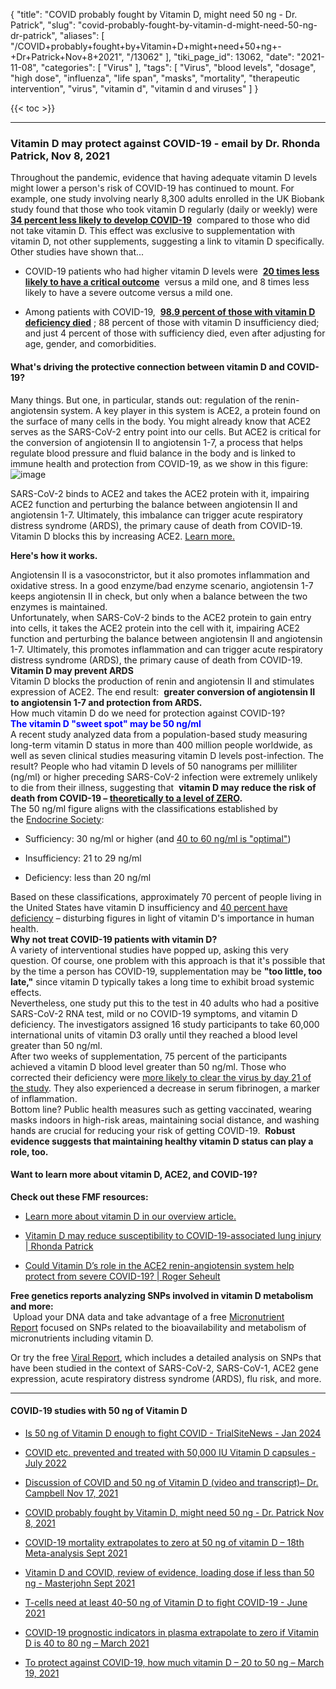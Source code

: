 {
    "title": "COVID probably fought by Vitamin D, might need 50 ng - Dr. Patrick",
    "slug": "covid-probably-fought-by-vitamin-d-might-need-50-ng-dr-patrick",
    "aliases": [
        "/COVID+probably+fought+by+Vitamin+D+might+need+50+ng+-+Dr+Patrick+Nov+8+2021",
        "/13062"
    ],
    "tiki_page_id": 13062,
    "date": "2021-11-08",
    "categories": [
        "Virus"
    ],
    "tags": [
        "Virus",
        "blood levels",
        "dosage",
        "high dose",
        "influenza",
        "life span",
        "masks",
        "mortality",
        "therapeutic intervention",
        "virus",
        "vitamin d",
        "vitamin d and viruses"
    ]
}


{{< toc >}}

---

### Vitamin D may protect against COVID-19 - email by Dr. Rhonda Patrick, Nov 8, 2021

Throughout the pandemic, evidence that having adequate vitamin D levels might lower a person's risk of COVID-19 has continued to mount. For example, one study involving nearly 8,300 adults enrolled in the UK Biobank study found that those who took vitamin D regularly (daily or weekly) were  **[34 percent less likely to develop COVID-19](https://r.sib.foundmyfitness.com/mk/cl/f/LURLBcr9q50mw1aC-TSinqeuPsksa1G3M9Ml_SkY_PxRe1B7tEmqGrayd_JJ9tUQ4k4AVnJ2dVZbtfjZe3tr1G9C29gG_C8OtRhNx2CATqG7NQjLFENXXVgflz7YZvbOL-Po83aWhno9TB5KNAtV6pIScf1ZxdjQl0ME3zXVLyJwGERubFXH7LRkILHa5nTu-1J_I5QmrKe3-Kuh6uSP497iYCM-ur1dCEHp1KlRZLRdgKW2bSGhhFkUoeQN)**  compared to those who did not take vitamin D. This effect was exclusive to supplementation with vitamin D, not other supplements, suggesting a link to vitamin D specifically. Other studies have shown that... 

* COVID-19 patients who had higher vitamin D levels were  **[20 times less likely to have a critical outcome](https://r.sib.foundmyfitness.com/mk/cl/f/D6DjxnWGso6OgAyvtIaAckQYjbMpYi0JcHQopm4YTUUGglmqe97DEEJzJ-CYIfDZN49NqSmP5iBAuWhDIf4ghh31T5GtXWppYpxQNxUzDVY7sJmcNWn8-ml2CG1KZuQrFNGp_GkMf5uxjyXtm4oxh2ddiNLwYvoIkiABFtFZOt9At7gwmkiWzB1icqqP9Oo8rOlcizqpf396KCoGuOgxScvCKA41k3N27EgTO7LaHVgs_2wdLUUZXq7x_PCKysggiaJcjQwUaMLhbuh9ny4GLSdFPYadHNxNBAI6Lf0qfQ)**  versus a mild one, and 8 times less likely to have a severe outcome versus a mild one.

* Among patients with COVID-19,  **[98.9 percent of those with vitamin D deficiency died](https://r.sib.foundmyfitness.com/mk/cl/f/183SeG-G7zq7WrTbPgkh6nWQ5TixsluQd4SoAL8l2EbH8EhBVgSRcGaT-2sLFqUTYR6vA9BR4Bb_8P7TeiCn_hMmbLTFpD0CBGgsN-_vxhgS9C_1ENtsDbJDhJ_pdi-vwoBGywR22bzHxsQdj9wFaSDRRrTPNLsU4R3NKEo-P8hC4OlMGSc3XpohhUcLZmhBfm3514XtbjA-t6787MTpYxuT6LBRzXgF-_FaXADgTXF348Op9tMYG-9tgrTpscRIt90E77SwJFun8oWWTb-XaG53vSkXNA2q774GPwPp_D7u84xXTO2u7x3ly8u9u3TNf0RbwQEx1u28ohKh9A1WBY86E2k9XmF5Vvjeo8Y)** ; 88 percent of those with vitamin D insufficiency died; and just 4 percent of those with sufficiency died, even after adjusting for age, gender, and comorbidities.

#### What's driving the protective connection between vitamin D and COVID-19?

Many things. But one, in particular, stands out: regulation of the renin-angiotensin system. A key player in this system is ACE2, a protein found on the surface of many cells in the body. You might already know that ACE2 serves as the SARS-CoV-2 entry point into our cells. But ACE2 is critical for the conversion of angiotensin II to angiotensin 1-7, a process that helps regulate blood pressure and fluid balance in the body and is linked to immune health and protection from COVID-19, as we show in this figure:<img src="https://ci3.googleusercontent.com/proxy/LQgX7ikikF_H9swDxex5bdqsvviuNhkq7neoLYcoqXpYUK9ACF2zDt1Xwz1J2DYm8D5-_GZPkDknxs-o7FDL0uWww1011c2adLAYi2Jk7vdk6wLMsICjSABc6pd9tl8raz3HwkCt=s0-d-e1-ft#https://img.mailinblue.com/2371782/images/rnb/original/617326ef3d82f7419d753784.png" alt="image">

SARS-CoV-2 binds to ACE2 and takes the ACE2 protein with it, impairing ACE2 function and perturbing the balance between angiotensin II and angiotensin 1-7. Ultimately, this imbalance can trigger acute respiratory distress syndrome (ARDS), the primary cause of death from COVID-19. Vitamin D blocks this by increasing ACE2. [Learn more.](https://r.sib.foundmyfitness.com/mk/cl/f/WQxP0jPkegNLft48VOi9eiUObTxGftpXeir_bjEXiQ9nOXaKxwMQFGgirZyCGh74OETf_mnf1vs3EgqGDjjm1gpPnrQ-p38pRRUximXneidl_mVZyMJvFvAP0LwaWQ95FQRirVd0RXI_wPozuhkc6D5-IiA-NX2OwHaudwh95gQijYf9ICDJ_MVNcytotKqdgocUf3_beoLU89vTEJPfR5pOwwCyVbLKLg)

 **Here's how it works.**  

Angiotensin II is a vasoconstrictor, but it also promotes inflammation and oxidative stress. In a good enzyme/bad enzyme scenario, angiotensin 1-7 keeps angiotensin II in check, but only when a balance between the two enzymes is maintained.   
Unfortunately, when SARS-CoV-2 binds to the ACE2 protein to gain entry into cells, it takes the ACE2 protein into the cell with it, impairing ACE2 function and perturbing the balance between angiotensin II and angiotensin 1-7. Ultimately, this promotes inflammation and can trigger acute respiratory distress syndrome (ARDS), the primary cause of death from COVID-19.   
 **Vitamin D may prevent ARDS**    
Vitamin D blocks the production of renin and angiotensin II and stimulates expression of ACE2. The end result:  **greater conversion of angiotensin II to angiotensin 1-7 and protection from ARDS.**    
How much vitamin D do we need for protection against COVID-19?   
 **<span style="color:#00F;">The vitamin D "sweet spot" may be 50 ng/ml</span>**    
A recent study analyzed data from a population-based study measuring long-term vitamin D status in more than 400 million people worldwide, as well as seven clinical studies measuring vitamin D levels post-infection. The result? People who had vitamin D levels of 50 nanograms per milliliter (ng/ml) or higher preceding SARS-CoV-2 infection were extremely unlikely to die from their illness, suggesting that  **vitamin D may reduce the risk of death from COVID-19 – [theoretically to a level of ZERO](https://r.sib.foundmyfitness.com/mk/cl/f/WtVYFUjqlldVZa241slS4m0EC69fxoACZyZ8TQrNi19FnETAovzf2WtXqrUwPpKzAETHkmstKtmw0TLwhaRvEfqCWJS5qiolJGRdlebI8rjYIN35AzW_Uhnx4ecwXgiFA70jYk6tz1WcH9JBTTeHIeGh4T4S0YVh2R4LkET7Av82XlqHUgE85IEuwkc48OsyE6BpJt-UtgdgHevZ0yEnvZsDUlgf8-34Cpw).**    
The 50 ng/ml figure aligns with the classifications established by the [Endocrine Society](https://r.sib.foundmyfitness.com/mk/cl/f/PMlNl0siH_ALHGrgtZNhPkqe6aU6rUkQNSrtQ5whqBSutcYPoWDgi0CMuhiwJJWoQaq2Kwb8QbRvNPoGn30I92L0G4syTLC6FtSPIGJuWTPouIu3LdLzTLfp4DOvjuYgN-iryV0iaVpy0h5aoeliu0Byba9tFAobffyCA8kNtXGftwCfE-lJoJZos-SDarAINsuOs76jwFOD5gIFvmtErmuRp1p0ZXt4Fu0AOghOq1CY2wF6oSiraYXf53qO2U5eyYmhy-JU59is4tbyc1HQBnu9XHh3XA): 

* Sufficiency: 30 ng/ml or higher (and [40 to 60 ng/ml is "optimal"](https://r.sib.foundmyfitness.com/mk/cl/f/7qiLlQeubCOmzlXZ_aMfQFD3rE9D65DcebidTxoqa2_a5w5FyW2Q9BTT5fx99vz-FrQZzySJZJmiB1wbqJywod3zaBXKCFlprHHEKFvWfGf3tuZx7piWEogK-H5Ljs9AkI_NXD0DqCS1iHzRnjhaINId-IxBiIuhsxb1motE2hOYnhz9y73oGJ52QIvmely_tzec8F7lQv7p4A4JM8IanPChHheimT1QKVf6RA))

* Insufficiency: 21 to 29 ng/ml

* Deficiency: less than 20 ng/ml

Based on these classifications, approximately 70 percent of people living in the United States have vitamin D insufficiency and [40 percent have deficiency](https://r.sib.foundmyfitness.com/mk/cl/f/vyf8l1k0mh7dwRuCYTdT3-ZG5i) – disturbing figures in light of vitamin D's importance in human health.   
 **Why not treat COVID-19 patients with vitamin D?**    
A variety of interventional studies have popped up, asking this very question. Of course, one problem with this approach is that it's possible that by the time a person has COVID-19, supplementation may be **"too little, too late,"** since vitamin D typically takes a long time to exhibit broad systemic effects.   
Nevertheless, one study put this to the test in 40 adults who had a positive SARS-CoV-2 RNA test, mild or no COVID-19 symptoms, and vitamin D deficiency. The investigators assigned 16 study participants to take 60,000 international units of vitamin D3 orally until they reached a blood level greater than 50 ng/ml.   
After two weeks of supplementation, 75 percent of the participants achieved a vitamin D blood level greater than 50 ng/ml. Those who corrected their deficiency were [more likely to clear the virus by day 21 of the study](https://r.sib.foundmyfitness.com/mk/cl/f/BfyFrkgRJKCCKai8Fm4qHvvFWTwWdPmrEaqY8xRd7XtBsZZ3WNjnnKGpzmVlSw9pnDnAo9HE2Op_0ZXmKLa1epfVTn2CEzipxYxo_UYNXydKVRyBbtdEzgH45SbVoRm1vfCeHlx4tSfSzWdcgOgxc1NQDegf3m1Ge3P3b0caq99pbkC3v4iw4DZEfswEjz3QKckvHH_JfMV_afTo1hPUDFSdqP_lziXJ_BtsvKd4put8F8xnlcioTYYlzdhC7fEUMbX8x0OWKjJy_Q). They also experienced a decrease in serum fibrinogen, a marker of inflammation.   
Bottom line? Public health measures such as getting vaccinated, wearing masks indoors in high-risk areas, maintaining social distance, and washing hands are crucial for reducing your risk of getting COVID-19.  **Robust evidence suggests that maintaining healthy vitamin D status can play a role, too.**  

#### Want to learn more about vitamin D, ACE2, and COVID-19?

 **Check out these FMF resources:** 

* [Learn more about vitamin D in our overview article.](https://r.sib.foundmyfitness.com/mk/cl/f/tLX8tUjxC1U-O7LZ-edfE6w1NvbVASoKyBcXKjVSvMb2shRB7tLfIt1I_Nwi2nijZHoDXk0kN8oBEJKaa9PJoi6msnoGFLT0r3LyeiqO-ioVgk17acLewWuH1TLtYyug28MbqzDGicx3Pk9cNopj8-QgsI2wKtxjAB5WuCz6X7KkRZzKSJynzoDVxZWtFridHTCxmbqsnYAHMxhTCrenaSAw36Gub5VO2PIcqQddgRVOGgWVaaTDp0laJxYNmDc3Mb5jCLXECA_ryOtPDtpu6hHgnVnBlqT-qmOLLeZ8hTFAh1xfsAPVZBvdjV3ET-zBcUIhs4TC3T0DtXEiduyFlQ)

* [Vitamin D may reduce susceptibility to COVID-19-associated lung injury | Rhonda Patrick](https://r.sib.foundmyfitness.com/mk/cl/f/oY66xb3iOLqgsR4xdCifECp2qh-1slsvxTbbszS4O5Y8U8GNgGFqnaoUpJIGu7YTcxRBKdTDCuauFp-i3WTmHhYXevgBZwCkXvG6Aod7fwwK5slu4hkvY8eVKPTP9A6Z52hhR_CEv-qv1DCNyMUore4GIm85gzTjp1ndsBV821G-INSAF9TmvRYUV7akFfeCaw-f9LBuLeDlXS93UKdV-tVmBIZRp_w0p1Jxc7Rgh8VXC0ji2QHYkeWMTrXcJ6YfiqBAmYhgikEXUPUwy9lFXwotp647Fx211ZvthFpd86c2LzwdkwucuIcMZh8cAHLGlC0GmLLdTT1rZ_n_9N3HYOIn8ztxwpyVmui9KuI)

* [Could Vitamin D’s role in the ACE2 renin-angiotensin system help protect from severe COVID-19? | Roger Seheult](https://r.sib.foundmyfitness.com/mk/cl/f/PKqt62_VYaBX_6TplkLzmSxhrCQmUVjeO_lfxv_wakvCYHfceJFZKEghQIAe6nSltFjtpWhWp6x1qaHqQtepekKQR2fwbF2ZCOLvRpvCB4ycON7pxgU2oNBd9szTNChM6Ot2x4DwOAMxBJM0uBJeHPSM7MJJc0afao_QSmJoGEAgLPH4VvTZKzRRvLSQ0m0fy3WAkTZdFwVd9w5ptPHy8ui2lh2svKlr259cTwBEVexpyfY_rqDYwDPEE4wxuZax0BC0hrGa-TUfxufQP-21cpFBFzdo5FAFkeh_MpS_IMmklsXTGBxlm90plD8k03wSVzAwnKmh-nauNsiEwykv7ik9CJXSY2U6ki8FkN_jeTO2nA)

 **Free genetics reports analyzing SNPs involved in vitamin D metabolism and more:**   
 Upload your DNA data and take advantage of a free [Micronutrient Report](https://r.sib.foundmyfitness.com/mk/cl/f/lE0-rF9wXJSWtYcrQJc8ioHfQAovdNuVeQKBEDdenVSLFy4d4IKNKcG3nbg6Im8ng86X68GaglAFwF_5w1kf2gjS5a8WWpJ4PQ87xlcS-rzAsPqNAIoxIEsdJit4dM4XocrIy-n3C777ymxtkPzehVEM15nV3gy8Szgbw5sidZQBISgFa9kgLJM6m_TyWnXzXDz_u3JMgOFhv6JomctDR7BWcb6Kl7ZNWQTrzGwWNGt5Fzsv1bi9oBTYP4C6PD94pSkA-MS8cK2kTYosbMRQ-qNi2DhEG7LiOc8avg2HMqxXjHlz7nAlJc0vrUZhP0xnh_al1jbPsug-t_agGiHxJ4yTKVPV_w) focused on SNPs related to the bioavailability and metabolism of micronutrients including vitamin D.

Or try the free [Viral Report](https://r.sib.foundmyfitness.com/mk/cl/f/M0cn301T0vkNZ6KSF_HDHqA0c1OjWGeoCJGyuhA1yI1utwcPqNIBm33TaEHUqjnneM8BCVhAicm78yp_8lHmvGdwyxyReiVI4TtOKKJsLLzva-O_u3BLXI7cb7WsjCjkUwcKTmn-XUd4eiJM7Fyioo_fG9S0Iwka0DaRNXVkxlhZtDBJVuKZbshJoF2shkCEvV7QktNMtRjetAlaCL-9V-qYArW8gPnJ10_M0n3cL0ZlZbzbWw5lHN_IBOqCGtrWwqXZXiaTAXyAZgzfb1XEtZLq9rwYv76hu7hZ4uGyrGRAWNEp7AdeU4Od0UEZFlPxVmOqjzRlZqN0UVFpdUqA), which includes a detailed analysis on SNPs that have been studied in the context of SARS-CoV-2, SARS-CoV-1, ACE2 gene expression, acute respiratory distress syndrome (ARDS), flu risk, and more.

---

#### COVID-19 studies with 50 ng of Vitamin D

<!-- ~tc~ start ~/tc~ --> 

* [Is 50 ng of Vitamin D enough to fight COVID - TrialSiteNews - Jan 2024](/posts/is-50-ng-of-vitamin-d-enough-to-fight-covid-trialsitenews)

* [COVID etc. prevented and treated with 50,000 IU Vitamin D capsules - July 2022](/posts/covid-etc-prevented-and-treated-with-50000-iu-vitamin-d-capsules)

* [Discussion of COVID and 50 ng of Vitamin D (video and transcript)– Dr. Campbell Nov 17, 2021](/posts/discussion-of-covid-and-50-ng-of-vitamin-d-video-and-transcript-dr-campbell)

* [COVID probably fought by Vitamin D, might need 50 ng - Dr. Patrick Nov 8, 2021](/posts/covid-probably-fought-by-vitamin-d-might-need-50-ng-dr-patrick)

* [COVID-19 mortality extrapolates to zero at 50 ng of vitamin D – 18th Meta-analysis Sept 2021](/posts/covid-19-mortality-extrapolates-to-zero-at-50-ng-of-vitamin-d-18th-meta-analysis)

* [Vitamin D and COVID, review of evidence, loading dose if less than 50 ng - Masterjohn Sept 2021](/posts/vitamin-d-and-covid-review-of-evidence-loading-dose-if-less-than-50-ng-masterjohn)

* [T-cells need at least 40-50 ng of Vitamin D to fight COVID-19 - June 2021](/posts/t-cells-need-at-least-40-50-ng-of-vitamin-d-to-fight-covid-19)

* [COVID-19 prognostic indicators in plasma extrapolate to zero if Vitamin D is 40 to 80 ng – March 2021](/posts/covid-19-prognostic-indicators-in-plasma-extrapolate-to-zero-if-vitamin-d-is-40-to-80-ng)

* [To protect against COVID-19, how much vitamin D – 20 to 50 ng – March 19, 2021](/posts/to-protect-against-covid-19-how-much-vitamin-d-20-to-50-ng)

<!-- ~tc~ stop ~/tc~ -->